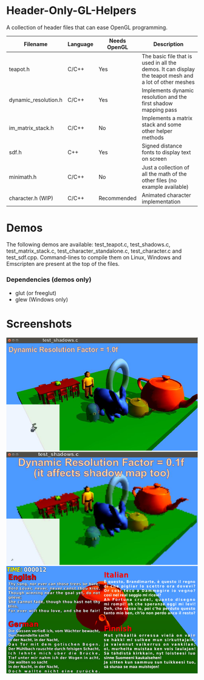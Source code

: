 # Header-Only-GL-Helpers
A collection of header files that can ease OpenGL programming.

Filename             | Language | Needs OpenGL | Description
---------------------|----------|--------------|-----------------------------------------------------------------
teapot.h             |   C/C++  |      Yes     | The basic file that is used in all the demos. It can display the teapot mesh and a lot of other meshes
dynamic_resolution.h |   C/C++  |      Yes     | Implements dynamic resolution and the first shadow mapping pass 
im_matrix_stack.h    |   C/C++  |      No      | Implements a matrix stack and some other helper methods
sdf.h                |   C++    |      Yes     | Signed distance fonts to display text on screen
minimath.h           |   C/C++  |      No      | Just a collection of all the math of the other files (no example available)  
character.h  (WIP)   |   C/C++  |  Recommended | Animated character implementation     

# Demos
The following demos are available: test_teapot.c, test_shadows.c, test_matrix_stack.c, test_character_standalone.c, test_character.c and test_sdf.cpp.
Command-lines to compile them on Linux, Windows and Emscripten are present at the top of the files.

### Dependencies (demos only)
* glut (or freeglut)
* glew (Windows only)

# Screenshots
![test_shadows](./Screenshots/test_shadows.jpg)
![test_shadows_dr](./Screenshots/test_shadows_dr.jpg)
![test_sdf](./Screenshots/test_sdf.gif)



